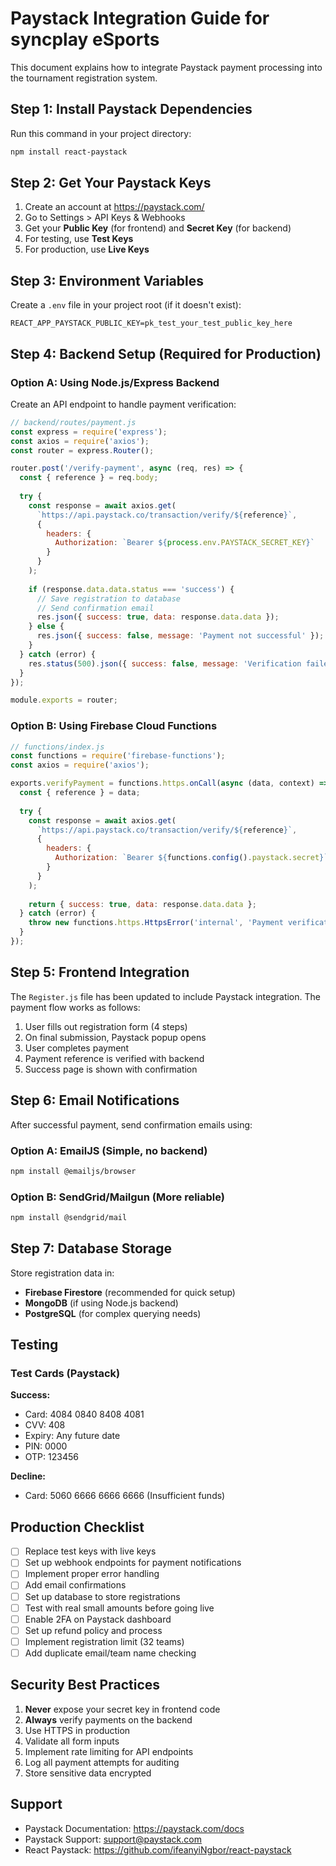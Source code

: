 # Paystack Integration Guide for syncplay eSports

This document explains how to integrate Paystack payment processing into the tournament registration system.

## Step 1: Install Paystack Dependencies

Run this command in your project directory:

```bash
npm install react-paystack
```

## Step 2: Get Your Paystack Keys

1. Create an account at https://paystack.com/
2. Go to Settings > API Keys & Webhooks
3. Get your **Public Key** (for frontend) and **Secret Key** (for backend)
4. For testing, use **Test Keys**
5. For production, use **Live Keys**

## Step 3: Environment Variables

Create a `.env` file in your project root (if it doesn't exist):

```env
REACT_APP_PAYSTACK_PUBLIC_KEY=pk_test_your_test_public_key_here
```

## Step 4: Backend Setup (Required for Production)

### Option A: Using Node.js/Express Backend

Create an API endpoint to handle payment verification:

```javascript
// backend/routes/payment.js
const express = require('express');
const axios = require('axios');
const router = express.Router();

router.post('/verify-payment', async (req, res) => {
  const { reference } = req.body;
  
  try {
    const response = await axios.get(
      `https://api.paystack.co/transaction/verify/${reference}`,
      {
        headers: {
          Authorization: `Bearer ${process.env.PAYSTACK_SECRET_KEY}`
        }
      }
    );
    
    if (response.data.data.status === 'success') {
      // Save registration to database
      // Send confirmation email
      res.json({ success: true, data: response.data.data });
    } else {
      res.json({ success: false, message: 'Payment not successful' });
    }
  } catch (error) {
    res.status(500).json({ success: false, message: 'Verification failed' });
  }
});

module.exports = router;
```

### Option B: Using Firebase Cloud Functions

```javascript
// functions/index.js
const functions = require('firebase-functions');
const axios = require('axios');

exports.verifyPayment = functions.https.onCall(async (data, context) => {
  const { reference } = data;
  
  try {
    const response = await axios.get(
      `https://api.paystack.co/transaction/verify/${reference}`,
      {
        headers: {
          Authorization: `Bearer ${functions.config().paystack.secret}`
        }
      }
    );
    
    return { success: true, data: response.data.data };
  } catch (error) {
    throw new functions.https.HttpsError('internal', 'Payment verification failed');
  }
});
```

## Step 5: Frontend Integration

The `Register.js` file has been updated to include Paystack integration. The payment flow works as follows:

1. User fills out registration form (4 steps)
2. On final submission, Paystack popup opens
3. User completes payment
4. Payment reference is verified with backend
5. Success page is shown with confirmation

## Step 6: Email Notifications

After successful payment, send confirmation emails using:

### Option A: EmailJS (Simple, no backend)

```bash
npm install @emailjs/browser
```

### Option B: SendGrid/Mailgun (More reliable)

```bash
npm install @sendgrid/mail
```

## Step 7: Database Storage

Store registration data in:
- **Firebase Firestore** (recommended for quick setup)
- **MongoDB** (if using Node.js backend)
- **PostgreSQL** (for complex querying needs)

## Testing

### Test Cards (Paystack)

**Success:**
- Card: 4084 0840 8408 4081
- CVV: 408
- Expiry: Any future date
- PIN: 0000
- OTP: 123456

**Decline:**
- Card: 5060 6666 6666 6666 (Insufficient funds)

## Production Checklist

- [ ] Replace test keys with live keys
- [ ] Set up webhook endpoints for payment notifications
- [ ] Implement proper error handling
- [ ] Add email confirmations
- [ ] Set up database to store registrations
- [ ] Test with real small amounts before going live
- [ ] Enable 2FA on Paystack dashboard
- [ ] Set up refund policy and process
- [ ] Implement registration limit (32 teams)
- [ ] Add duplicate email/team name checking

## Security Best Practices

1. **Never** expose your secret key in frontend code
2. **Always** verify payments on the backend
3. Use HTTPS in production
4. Validate all form inputs
5. Implement rate limiting for API endpoints
6. Log all payment attempts for auditing
7. Store sensitive data encrypted

## Support

- Paystack Documentation: https://paystack.com/docs
- Paystack Support: support@paystack.com
- React Paystack: https://github.com/ifeanyiNgbor/react-paystack

